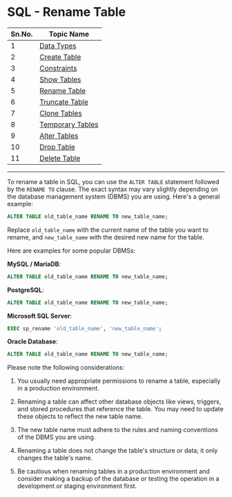# SQL - Rename Table

| Sn.No. | Topic Name              |
|--------|-------------------------|
| 1      | [Data Types](DataTypes.md)          |
| 2      | [Create Table](CreateTable.md)        |
| 3      | [Constraints](Constraints.md)        |
| 4      | [Show Tables](ShowTables.md)          |
| 5      | [Rename Table](RenameTable.md)        |
| 6      | [Truncate Table](TruncateTable.md)    |
| 7      | [Clone Tables](CloneTables.md)        |
| 8      | [Temporary Tables](TemporaryTables.md)|
| 9      | [Alter Tables](AlterTables.md)        |
| 10     | [Drop Table](DropTable.md)            |
| 11     | [Delete Table](DeleteTable.md)        |
-------

To rename a table in SQL, you can use the `ALTER TABLE` statement followed by the `RENAME TO` clause. The exact syntax may vary slightly depending on the database management system (DBMS) you are using. Here's a general example:

```sql
ALTER TABLE old_table_name RENAME TO new_table_name;
```

Replace `old_table_name` with the current name of the table you want to rename, and `new_table_name` with the desired new name for the table.

Here are examples for some popular DBMSs:

**MySQL / MariaDB**:
```sql
ALTER TABLE old_table_name RENAME TO new_table_name;
```

**PostgreSQL**:
```sql
ALTER TABLE old_table_name RENAME TO new_table_name;
```

**Microsoft SQL Server**:
```sql
EXEC sp_rename 'old_table_name', 'new_table_name';
```

**Oracle Database**:
```sql
ALTER TABLE old_table_name RENAME TO new_table_name;
```

Please note the following considerations:

1. You usually need appropriate permissions to rename a table, especially in a production environment.

2. Renaming a table can affect other database objects like views, triggers, and stored procedures that reference the table. You may need to update these objects to reflect the new table name.

3. The new table name must adhere to the rules and naming conventions of the DBMS you are using.

4. Renaming a table does not change the table's structure or data; it only changes the table's name.

5. Be cautious when renaming tables in a production environment and consider making a backup of the database or testing the operation in a development or staging environment first.

